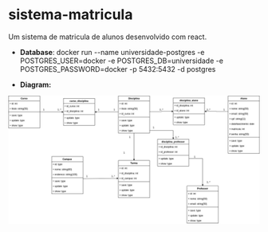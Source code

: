 # sistema-matricula
Um sistema de matricula de alunos desenvolvido com react.

* **Database**:
docker run --name universidade-postgres -e POSTGRES_USER=docker -e POSTGRES_DB=universidade -e POSTGRES_PASSWORD=docker -p 5432:5432 -d postgres

* **Diagram:**
<p align="center">
  <img alt="Class Diagram" src="static/class_diagram.jpg" width="700px">
</p>